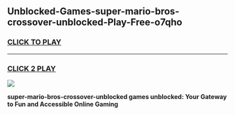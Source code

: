 
## Unblocked-Games-super-mario-bros-crossover-unblocked-Play-Free-o7qho
<h3>
<a href="https://premium76.site?title=super-mario-bros-crossover-unblocked&ref=18A1">CLICK TO PLAY</a></h3>
<hr>

<h3>
<a href="https://premium76.site?title=super-mario-bros-crossover-unblocked&ref=18A1">CLICK 2 PLAY</a>
  
</h3>

<a href="https://premium76.site?title=super-mario-bros-crossover-unblocked&ref=18A1"><img src="https://clearcache.store/games.png"></a>


**super-mario-bros-crossover-unblocked games unblocked: Your Gateway to Fun and Accessible Online Gaming**
